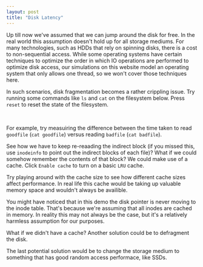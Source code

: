 ```yaml
---
layout: post
title: "Disk Latency"
---
```


<script type="module" src="{{ '/js/pages/11-disk-latency.mjs' | relative_url }}"></script>

Up till now we've assumed that we can jump around the disk for free.
In the real world this assumption doesn't hold up for all storage mediums.
For many technologies, such as HDDs that rely on spinning disks, there is a cost to non-sequential access.
While some operating systems have certain techniques to optimize the order in which IO operations are performed to optimize disk access,
our simulations on this website model an operating system that only allows one thread, so we won't cover those techniques here.

In such scenarios, disk fragmentation becomes a rather crippling issue.
Try running some commands like `ls` and `cat` on the filesystem below.
Press `reset` to reset the state of the filesystem.

<div id='latency_container'>
</div>
<div id='cache_container' style="display:none;">
<p id='cache_contents'></p>
<br>
<button onclick="increase_cache()">Increase cache size</button>
<button onclick="decrease_cache()">Decrease cache size</button>
</div>
<br>
<div id='controls' style="display:none;">
<button onclick='setup()'>Reset</button>
<button id='cache_btn' onclick='enable_cache()'>Enable Cache</button>
<button id='defragment' onclick='defragment()'>Defragment</button>
</div>

For example, try measuiring the difference between the time taken to read
`goodfile` (`cat goodfile`) versus reading `badfile` (`cat badfile`).

See how we have to keep re-reaading the indirect block
(if you missed this, use `inodeinfo` to point out the indirect blocks of each file)?
What if we could somehow remember the contents of that block?
We could make use of a cache. Click `Enable cache` to turn on a basic `LRU` cache.

Try playing around with the cache size to see how different cache sizes affect performance.
In real life this cache would be taking up valuable memory space and wouldn't always be availible.

You might have noticed that in this demo the disk pointer is never moving to the inode table.
That's because we're assuming that all inodes are cached in memory.
In reality this may not always be the case, but it's a relatively harmless assumption for our purposes.

What if we didn't have a cache?
Another solution could be to defragment the disk.
<!-- (TODO make a way to turn of animations temporarily)-->
The last potential solution would be to change the storage medium to something
that has good random access performace, like SSDs.
<!--(TODO provide programs to run the myfs ioctls)-->
